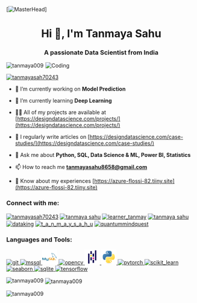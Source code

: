 [![MasterHead](https://media.licdn.com/dms/image/C4D12AQGD_su1k14bYA/article-cover_image-shrink_600_2000/0/1583217311227?e=2147483647&v=beta&t=s_7cvkGjyfNTp2x6mnsiPFUfbPhWyvnMIavE_na62bE)]
<h1 align="center">Hi 👋, I'm Tanmaya Sahu</h1>
<h3 align="center">A passionate Data Scientist from India</h3>
<img align="right" alt="Coding" width="400" src="https://i.pinimg.com/originals/81/17/8b/81178b47a8598f0c81c4799f2cdd4057.gif">


<p align="left"> <img src="https://komarev.com/ghpvc/?username=tanmaya009&label=Profile%20views&color=0e75b6&style=flat" alt="tanmaya009" /> </p>

<p align="left"> <a href="https://twitter.com/tanmayasah70243" target="blank"><img src="https://img.shields.io/twitter/follow/tanmayasah70243?logo=twitter&style=for-the-badge" alt="tanmayasah70243" /></a> </p>

- 🔭 I’m currently working on **Model Prediction**

- 🌱 I’m currently learning **Deep Learning**

- 👨‍💻 All of my projects are available at [https://designdatascience.com/projects/](https://designdatascience.com/projects/)

- 📝 I regularly write articles on [https://designdatascience.com/case-studies/](https://designdatascience.com/case-studies/)

- 💬 Ask me about **Python, SQL, Data Science & ML, Power BI, Statistics**

- 📫 How to reach me **tanmayasahu8658@gmail.com**

- 📄 Know about my experiences [https://azure-flossi-82.tiiny.site](https://azure-flossi-82.tiiny.site)

<h3 align="left">Connect with me:</h3>
<p align="left">
<a href="https://twitter.com/tanmayasah70243" target="blank"><img align="center" src="https://raw.githubusercontent.com/rahuldkjain/github-profile-readme-generator/master/src/images/icons/Social/twitter.svg" alt="tanmayasah70243" height="30" width="40" /></a>
<a href="https://linkedin.com/in/tanmaya sahu" target="blank"><img align="center" src="https://raw.githubusercontent.com/rahuldkjain/github-profile-readme-generator/master/src/images/icons/Social/linked-in-alt.svg" alt="tanmaya sahu" height="30" width="40" /></a>
<a href="https://stackoverflow.com/users/learner_tanmay" target="blank"><img align="center" src="https://raw.githubusercontent.com/rahuldkjain/github-profile-readme-generator/master/src/images/icons/Social/stack-overflow.svg" alt="learner_tanmay" height="30" width="40" /></a>
<a href="https://kaggle.com/tanmaya sahu" target="blank"><img align="center" src="https://raw.githubusercontent.com/rahuldkjain/github-profile-readme-generator/master/src/images/icons/Social/kaggle.svg" alt="tanmaya sahu" height="30" width="40" /></a>
<a href="https://fb.com/dataking" target="blank"><img align="center" src="https://raw.githubusercontent.com/rahuldkjain/github-profile-readme-generator/master/src/images/icons/Social/facebook.svg" alt="dataking" height="30" width="40" /></a>
<a href="https://instagram.com/t_a_n_m_a_y_s_a_h_u" target="blank"><img align="center" src="https://raw.githubusercontent.com/rahuldkjain/github-profile-readme-generator/master/src/images/icons/Social/instagram.svg" alt="t_a_n_m_a_y_s_a_h_u" height="30" width="40" /></a>
<a href="https://www.youtube.com/c/quantummindquest" target="blank"><img align="center" src="https://raw.githubusercontent.com/rahuldkjain/github-profile-readme-generator/master/src/images/icons/Social/youtube.svg" alt="quantummindquest" height="30" width="40" /></a>
</p>

<h3 align="left">Languages and Tools:</h3>
<p align="left"> <a href="https://git-scm.com/" target="_blank" rel="noreferrer"> <img src="https://www.vectorlogo.zone/logos/git-scm/git-scm-icon.svg" alt="git" width="40" height="40"/> </a> <a href="https://www.microsoft.com/en-us/sql-server" target="_blank" rel="noreferrer"> <img src="https://www.svgrepo.com/show/303229/microsoft-sql-server-logo.svg" alt="mssql" width="40" height="40"/> </a> <a href="https://www.mysql.com/" target="_blank" rel="noreferrer"> <img src="https://raw.githubusercontent.com/devicons/devicon/master/icons/mysql/mysql-original-wordmark.svg" alt="mysql" width="40" height="40"/> </a> <a href="https://opencv.org/" target="_blank" rel="noreferrer"> <img src="https://www.vectorlogo.zone/logos/opencv/opencv-icon.svg" alt="opencv" width="40" height="40"/> </a> <a href="https://pandas.pydata.org/" target="_blank" rel="noreferrer"> <img src="https://raw.githubusercontent.com/devicons/devicon/2ae2a900d2f041da66e950e4d48052658d850630/icons/pandas/pandas-original.svg" alt="pandas" width="40" height="40"/> </a> <a href="https://www.python.org" target="_blank" rel="noreferrer"> <img src="https://raw.githubusercontent.com/devicons/devicon/master/icons/python/python-original.svg" alt="python" width="40" height="40"/> </a> <a href="https://pytorch.org/" target="_blank" rel="noreferrer"> <img src="https://www.vectorlogo.zone/logos/pytorch/pytorch-icon.svg" alt="pytorch" width="40" height="40"/> </a> <a href="https://scikit-learn.org/" target="_blank" rel="noreferrer"> <img src="https://upload.wikimedia.org/wikipedia/commons/0/05/Scikit_learn_logo_small.svg" alt="scikit_learn" width="40" height="40"/> </a> <a href="https://seaborn.pydata.org/" target="_blank" rel="noreferrer"> <img src="https://seaborn.pydata.org/_images/logo-mark-lightbg.svg" alt="seaborn" width="40" height="40"/> </a> <a href="https://www.sqlite.org/" target="_blank" rel="noreferrer"> <img src="https://www.vectorlogo.zone/logos/sqlite/sqlite-icon.svg" alt="sqlite" width="40" height="40"/> </a> <a href="https://www.tensorflow.org" target="_blank" rel="noreferrer"> <img src="https://www.vectorlogo.zone/logos/tensorflow/tensorflow-icon.svg" alt="tensorflow" width="40" height="40"/> </a> </p>

<p><img align="left" src="https://github-readme-stats.vercel.app/api/top-langs?username=tanmaya009&show_icons=true&locale=en&layout=compact" alt="tanmaya009" /></p>

<p>&nbsp;<img align="center" src="https://github-readme-stats.vercel.app/api?username=tanmaya009&show_icons=true&locale=en" alt="tanmaya009" /></p>

<p><img align="center" src="https://github-readme-streak-stats.herokuapp.com/?user=tanmaya009&" alt="tanmaya009" /></p>
